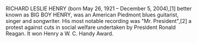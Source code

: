RICHARD LESLIE HENRY (born May 26, 1921 – December 5, 2004),[1] better known as BIG BOY HENRY, was an American Piedmont blues guitarist, singer and songwriter. His most notable recording was "Mr. President",[2] a protest against cuts in social welfare undertaken by President Ronald Reagan. It won Henry a W. C. Handy Award.
